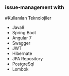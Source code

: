 ### issue-management with 

#Kullanılan Teknolojiler
- Java8
- Spring Boot
- Angular 7
- Swagger
- JWT
- Hibernate
- JPA Repository
- PostgreSql
- Lombok
   
 


